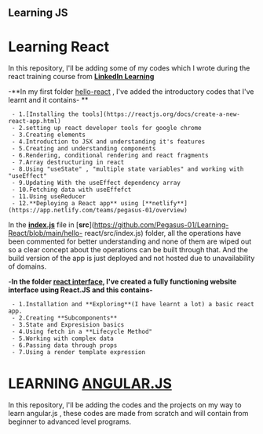 ## Learning JS

   # Learning React

   In this repository, I'll be adding some of my codes which I wrote during the react training course
   from [**LinkedIn Learning**](https://www.linkedin.com/learning/me)



   -**In my first folder [hello-react](https://github.com/Pegasus-01/Learning-React/tree/main/hello-react) , I've added the introductory codes that I've learnt and it contains-   **

     - 1.[Installing the tools](https://reactjs.org/docs/create-a-new-react-app.html)
     - 2.setting up react developer tools for google chrome
     - 3.Creating elements 
     - 4.Introduction to JSX and understanding it's features
     - 5.Creating and understanding components
     - 6.Rendering, conditional rendering and react fragments
     - 7.Array destructuring in react
     - 8.Using "useState" , "multiple state variables" and working with "useEffect"
     - 9.Updating With the useEffect dependency array
     - 10.Fetching data with useEffefct
     - 11.Using useReducer
     - 12.**Deploying a React app** using [**netlify**](https://app.netlify.com/teams/pegasus-01/overview)




   In the [**index.js**](https://github.com/Pegasus-01/Learning-React/tree/main/hello-react/src) file in [**src**](https://github.com/Pegasus-01/Learning-React/blob/main/hello-    react/src/index.js) folder, all the operations have been commented for better understanding and none of them are wiped out so a clear concept about the operations can be        built through that. And the build version of the app is just deployed and not hosted due to unavailability of domains.


   -**In the folder [react interface](#), I've created a fully functioning website interface using React.JS and this contains-**

     - 1.Installation and **Exploring**(I have learnt a lot) a basic react app.
     - 2.Creating **Subcomponents**
     - 3.State and Expresision basics
     - 4.Using fetch in a **Lifecycle Method"
     - 5.Working with complex data
     - 6.Passing data through props
     - 7.Using a render template expression 



# LEARNING [ANGULAR.JS](https://angular.io/)  

   In this repository, I'll be adding the codes and the projects on my way to learn angular.js , these codes are made from scratch and will contain 
   from beginner to advanced level programs.
